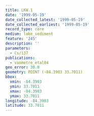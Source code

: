 ```yaml
---
title: LKW.1
date: '1999-05-19'
date_collected_latest: '1999-05-19'
date_collected_earliest: '1999-05-19'
record_type: core
medium: lake_sediment
feature: '245'
description: ''
parameters:
  - Cs/137
publications:
  - vanmetre_etal04
geo_error: 30.0
geometry: POINT (-84.3903 33.7011)
bbox:
  xmin: -84.3903
  ymin: 33.7011
  xmax: -84.3903
  ymax: 33.7011
longitude: -84.3903
latitude: 33.7011
---
```

